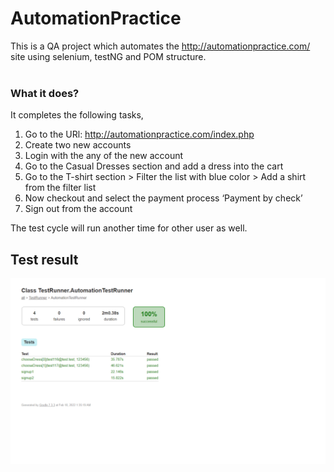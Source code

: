 # AutomationPractice
This is a QA project which automates the http://automationpractice.com/ site using selenium, testNG and POM structure.
<br><br>
### What it does?
It completes the following tasks,
1. Go to the URl: http://automationpractice.com/index.php
2. Create two new accounts
3. Login with the any of the new account
4. Go to the Casual Dresses section and add a dress into the cart
5. Go to the T-shirt section > Filter the list with blue color > Add a shirt from the filter list
6. Now checkout and select the payment process ‘Payment by check’
7. Sign out from the account

The test cycle will run another time for other user as well.

## Test result
![img.png](img.png)